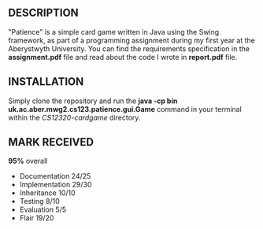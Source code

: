 ## DESCRIPTION

"Patience" is a simple card game written in Java using the Swing framework, as part
of a programming assignment during my first year at the Aberystwyth University.
You can find the requirements specification in the **assignment.pdf** file and
read about the code I wrote in **report.pdf** file.

## INSTALLATION

Simply clone the repository and run the 
**java -cp bin uk.ac.aber.mwg2.cs123.patience.gui.Game** command in your terminal
within the *CS12320-cardgame* directory.

## MARK RECEIVED
**95%** overall

- Documentation 24/25
- Implementation 29/30
- Inheritance 10/10
- Testing 8/10
- Evaluation 5/5
- Flair 19/20
